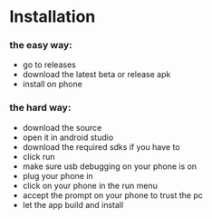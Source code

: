 # Installation

### the easy way:
* go to releases
* download the latest beta or release apk
* install on phone

### the hard way:
* download the source
* open it in android studio
* download the required sdks if you have to
* click run
* make sure usb debugging on your phone is on
* plug your phone in
* click on your phone in the run menu
* accept the prompt on your phone to trust the pc
* let the app build and install